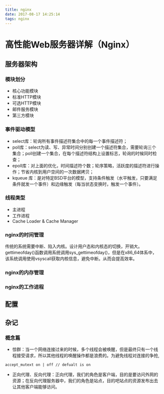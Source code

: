 ```yaml
---
title: nginx
date: 2017-08-17 14:25:14
tags: nginx
---
```


# 高性能Web服务器详解（Nginx）

## 服务器架构

### 模块划分

- 核心功能模块
- 标准HTTP模块
- 可选HTTP模块
- 邮件服务模块
- 第三方模块

### 事件驱动模型
- select库：轮询所有事件描述符集合中的每一个事件描述符；
- poll库：select为读、写、异常时间分别创建一个描述符集合，需要轮询三个集合；poll创建一个集合，在每个描述符结构上设置标志，轮询的时候同时检查；
- epoll库：对上面的优化，时间描述符个数；轮序策略，活跃度的描述符进行操作；节省内核到用户空间的一次数据拷贝；
- kqueue 库：是对特定BSD平台的模型，支持条件触发（水平触发，只要满足条件就发一个事件）和边缘触发（每当状态变换时，触发一个事件）。

### 线程类型
- 主进程
- 工作进程
- Cache Loader & Cache Manager

### nginx的时间管理

传统的系统需要中断、陷入内核。设计用户态和内核态的切换，开销大。gettimeofday()函数调用系统调用sys_gettimeofday()，但是在x86_64体系中，该系统调用使用vsyscall获取内核信息，避免中断。从而会提高效率。

### nginx的内存管理

### nginx的工作进程

## 配置

## 杂记

### 概念篇

- 惊群：当一个网络连接过来的时候，多个线程会被唤醒，但是最终只有一个线程接受请求，所以其他线程的唤醒操作都是浪费的。为避免线程对连接的争抢,
``` code
accept_mutext on | off // defualt is on
```

- 正向代理、反向代理：正向代理，我们的角色是客户端，目的是要访问外网的资源；在反向代理服务器中，我们的角色是站点，目的吧站点的资源发布出去让其他客户端能够访问。
